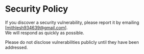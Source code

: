 # Security Policy

If you discover a security vulnerability, please report it by emailing [mithlesh934639@gmail.com].  
We will respond as quickly as possible.

Please do not disclose vulnerabilities publicly until they have been addressed.
